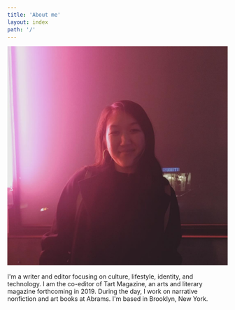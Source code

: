 ```yaml
---
title: 'About me'
layout: index
path: '/'
---
```


![Alicia Marie Tan](./about.png)

I'm a writer and editor focusing on culture, lifestyle, identity, and technology. I am the co-editor of Tart Magazine, an arts and literary magazine forthcoming in 2019. During the day, I work on narrative nonfiction and art books at Abrams. I'm based in Brooklyn, New York.
